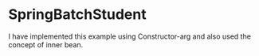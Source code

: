 # SpringBatchStudent
I have implemented this example using Constructor-arg and also used the concept of inner bean.

